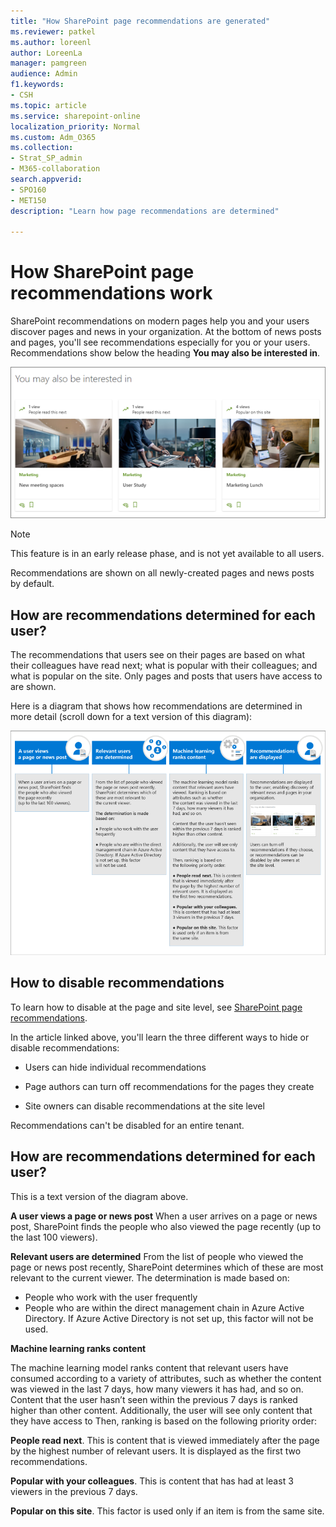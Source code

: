 ```yaml
---
title: "How SharePoint page recommendations are generated"
ms.reviewer: patkel
ms.author: loreenl
author: LoreenLa
manager: pamgreen
audience: Admin
f1.keywords:
- CSH
ms.topic: article
ms.service: sharepoint-online
localization_priority: Normal
ms.custom: Adm_O365
ms.collection:  
- Strat_SP_admin
- M365-collaboration
search.appverid:
- SPO160
- MET150
description: "Learn how page recommendations are determined"

---
```

# How SharePoint page recommendations work
SharePoint recommendations on modern pages help you and your users discover pages and news in your organization. At the bottom of news posts and pages, you'll see recommendations especially for you or your users. Recommendations show below the heading **You may also be interested in**.

![Recommendations](media/PageRecommendationsDocs.png)

> [!NOTE]
> This feature is in an early release phase, and is not yet available to all users.

Recommendations are shown on all newly-created pages and news posts by default.

## How are recommendations determined for each user?
The recommendations that users see on their pages are based on what their colleagues have read next; what is popular with their colleagues; and what is popular on the site. Only pages and posts that users have access to are shown.

Here is a diagram that shows how recommendations are determined in more detail (scroll down for a text version of this diagram):

![Recommendations Diagram](media/DMC_SharePointRecommendationConceptual_largertextsize.png)


## How to disable recommendations
To learn how to disable at the page and site level, see [SharePoint page recommendations](https://support.office.com/article/sharepoint-page-recommendations-12bf4c4e-3452-4575-afd4-ef7536b027fa/).

In the article linked above, you'll learn the three different ways to hide or disable recommendations:

-   Users can hide individual recommendations  

-   Page authors can turn off recommendations for the pages they create

-   Site owners can disable recommendations at the site level

Recommendations can't be disabled for an entire tenant.

## How are recommendations determined for each user?

This is a text version of the diagram above.

**A user views a page or news post**
When a user arrives on a page or news post, SharePoint finds the people who also viewed the page recently (up to the last 100 viewers).

**Relevant users are determined**
From the list of people who viewed the page or news post recently, SharePoint determines which of these are most relevant to the current viewer. The determination is made based on:
-   People who work with the user frequently
-   People who are within the direct management chain in Azure Active Directory. If Azure Active Directory is not set up, this factor will not be used.

**Machine learning ranks content**

The machine learning model ranks content that relevant users have consumed according to a variety of attributes, such as whether the content was viewed in the last 7 days, how many viewers it has had, and so on. 
Content that the user hasn’t seen within the previous 7 days is ranked higher than other content. 
Additionally, the user will see only content that they have access to
Then, ranking is based on the following priority order:

**People read next**. This is content that is viewed immediately after the page by the highest number of relevant users. It is displayed as the first two recommendations.

**Popular with your colleagues**. This is content that has had at least 3 viewers in the previous 7 days.

**Popular on this site**. This factor is used only if an item is from the same site.
